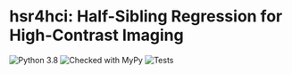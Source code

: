 # hsr4hci: Half-Sibling Regression for High-Contrast Imaging

![Python 3.8](https://img.shields.io/badge/python-v3.8-blue)
![Checked with MyPy](https://img.shields.io/badge/mypy-checked-blue)
![Tests](https://github.com/timothygebhard/hsr4hci/workflows/Tests/badge.svg?branch=master)